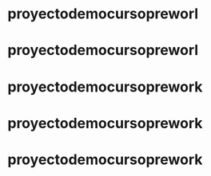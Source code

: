 # proyectodemocursopreworl
# proyectodemocursopreworl
# proyectodemocursoprework
# proyectodemocursoprework
# proyectodemocursoprework
